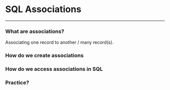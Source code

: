 # SQL Associations
---

### What are associations?
Associating one record to another / many record(s).

### How do we create associations


### How do we access associations in SQL


### Practice?

